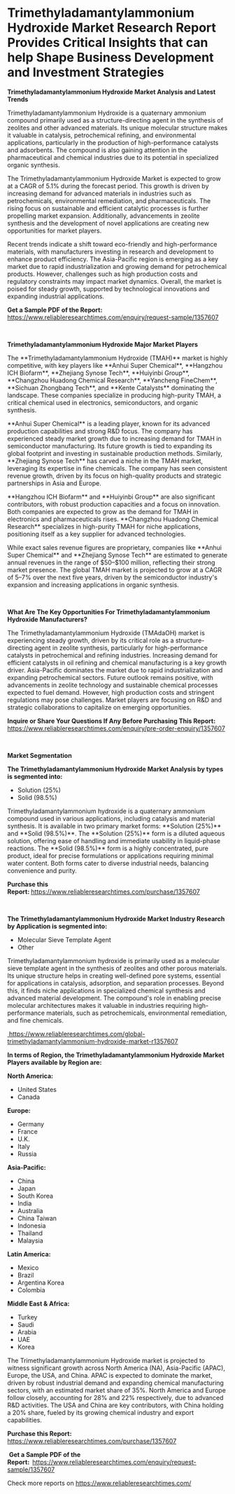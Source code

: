 <p><h1>Trimethyladamantylammonium Hydroxide Market Research Report Provides Critical Insights that can help Shape Business Development and Investment Strategies</h1></p><p><strong>Trimethyladamantylammonium Hydroxide Market Analysis and Latest Trends</strong></p>
<p><p>Trimethyladamantylammonium Hydroxide is a quaternary ammonium compound primarily used as a structure-directing agent in the synthesis of zeolites and other advanced materials. Its unique molecular structure makes it valuable in catalysis, petrochemical refining, and environmental applications, particularly in the production of high-performance catalysts and adsorbents. The compound is also gaining attention in the pharmaceutical and chemical industries due to its potential in specialized organic synthesis.</p><p>The Trimethyladamantylammonium Hydroxide Market is expected to grow at a CAGR of 5.1% during the forecast period. This growth is driven by increasing demand for advanced materials in industries such as petrochemicals, environmental remediation, and pharmaceuticals. The rising focus on sustainable and efficient catalytic processes is further propelling market expansion. Additionally, advancements in zeolite synthesis and the development of novel applications are creating new opportunities for market players.</p><p>Recent trends indicate a shift toward eco-friendly and high-performance materials, with manufacturers investing in research and development to enhance product efficiency. The Asia-Pacific region is emerging as a key market due to rapid industrialization and growing demand for petrochemical products. However, challenges such as high production costs and regulatory constraints may impact market dynamics. Overall, the market is poised for steady growth, supported by technological innovations and expanding industrial applications.</p></p>
<p><strong>Get a Sample PDF of the Report:&nbsp;</strong> <a href="https://www.reliableresearchtimes.com/enquiry/request-sample/1357607?utm_campaign=1558&utm_medium=2&utm_source=Github&utm_content=ia&utm_term=24012025&utm_id=trimethyladamantylammonium-hydroxide">https://www.reliableresearchtimes.com/enquiry/request-sample/1357607</a></p>
<p>&nbsp;</p>
<p><strong>Trimethyladamantylammonium Hydroxide Major Market Players</strong></p>
<p><p>The **Trimethyladamantylammonium Hydroxide (TMAH)** market is highly competitive, with key players like **Anhui Super Chemical**, **Hangzhou ICH Biofarm**, **Zhejiang Synose Tech**, **Huiyinbi Group**, **Changzhou Huadong Chemical Research**, **Yancheng FineChem**, **Sichuan Zhongbang Tech**, and **Kente Catalysts** dominating the landscape. These companies specialize in producing high-purity TMAH, a critical chemical used in electronics, semiconductors, and organic synthesis.</p><p>**Anhui Super Chemical** is a leading player, known for its advanced production capabilities and strong R&D focus. The company has experienced steady market growth due to increasing demand for TMAH in semiconductor manufacturing. Its future growth is tied to expanding its global footprint and investing in sustainable production methods. Similarly, **Zhejiang Synose Tech** has carved a niche in the TMAH market, leveraging its expertise in fine chemicals. The company has seen consistent revenue growth, driven by its focus on high-quality products and strategic partnerships in Asia and Europe.</p><p>**Hangzhou ICH Biofarm** and **Huiyinbi Group** are also significant contributors, with robust production capacities and a focus on innovation. Both companies are expected to grow as the demand for TMAH in electronics and pharmaceuticals rises. **Changzhou Huadong Chemical Research** specializes in high-purity TMAH for niche applications, positioning itself as a key supplier for advanced technologies.</p><p>While exact sales revenue figures are proprietary, companies like **Anhui Super Chemical** and **Zhejiang Synose Tech** are estimated to generate annual revenues in the range of $50–$100 million, reflecting their strong market presence. The global TMAH market is projected to grow at a CAGR of 5–7% over the next five years, driven by the semiconductor industry's expansion and increasing applications in organic synthesis.</p></p>
<p>&nbsp;</p>
<p><strong>What Are The Key Opportunities For Trimethyladamantylammonium Hydroxide Manufacturers?</strong></p>
<p><p>The Trimethyladamantylammonium Hydroxide (TMAdaOH) market is experiencing steady growth, driven by its critical role as a structure-directing agent in zeolite synthesis, particularly for high-performance catalysts in petrochemical and refining industries. Increasing demand for efficient catalysts in oil refining and chemical manufacturing is a key growth driver. Asia-Pacific dominates the market due to rapid industrialization and expanding petrochemical sectors. Future outlook remains positive, with advancements in zeolite technology and sustainable chemical processes expected to fuel demand. However, high production costs and stringent regulations may pose challenges. Market players are focusing on R&D and strategic collaborations to capitalize on emerging opportunities.</p></p>
<p><strong>Inquire or Share Your Questions If Any Before Purchasing This Report:</strong> <a href="https://www.reliableresearchtimes.com/enquiry/pre-order-enquiry/1357607?utm_campaign=1558&utm_medium=2&utm_source=Github&utm_content=ia&utm_term=24012025&utm_id=trimethyladamantylammonium-hydroxide">https://www.reliableresearchtimes.com/enquiry/pre-order-enquiry/1357607</a></p>
<p>&nbsp;</p>
<p><strong>Market Segmentation</strong></p>
<p><strong>The Trimethyladamantylammonium Hydroxide Market Analysis by types is segmented into:</strong></p>
<p><ul><li>Solution (25%)</li><li>Solid (98.5%)</li></ul></p>
<p><p>Trimethyladamantylammonium hydroxide is a quaternary ammonium compound used in various applications, including catalysis and material synthesis. It is available in two primary market forms: **Solution (25%)** and **Solid (98.5%)**. The **Solution (25%)** form is a diluted aqueous solution, offering ease of handling and immediate usability in liquid-phase reactions. The **Solid (98.5%)** form is a highly concentrated, pure product, ideal for precise formulations or applications requiring minimal water content. Both forms cater to diverse industrial needs, balancing convenience and purity.</p></p>
<p><strong>Purchase this Report:&nbsp;</strong><a href="https://www.reliableresearchtimes.com/purchase/1357607?utm_campaign=1558&utm_medium=2&utm_source=Github&utm_content=ia&utm_term=24012025&utm_id=trimethyladamantylammonium-hydroxide">https://www.reliableresearchtimes.com/purchase/1357607</a></p>
<p>&nbsp;</p>
<p><strong>The Trimethyladamantylammonium Hydroxide Market Industry Research by Application is segmented into:</strong></p>
<p><ul><li>Molecular Sieve Template Agent</li><li>Other</li></ul></p>
<p><p>Trimethyladamantylammonium hydroxide is primarily used as a molecular sieve template agent in the synthesis of zeolites and other porous materials. Its unique structure helps in creating well-defined pore systems, essential for applications in catalysis, adsorption, and separation processes. Beyond this, it finds niche applications in specialized chemical synthesis and advanced material development. The compound's role in enabling precise molecular architectures makes it valuable in industries requiring high-performance materials, such as petrochemicals, environmental remediation, and fine chemicals.</p></p>
<p><a href="https://www.reliableresearchtimes.com/global-trimethyladamantylammonium-hydroxide-market-r1357607?utm_campaign=1558&utm_medium=2&utm_source=Github&utm_content=ia&utm_term=24012025&utm_id=trimethyladamantylammonium-hydroxide">&nbsp;https://www.reliableresearchtimes.com/global-trimethyladamantylammonium-hydroxide-market-r1357607</a></p>
<p><strong>In terms of Region, the Trimethyladamantylammonium Hydroxide Market Players available by Region are:</strong></p>
<p>
    <p> <strong> North America: </strong>
        <ul>
            <li>United States</li>
            <li>Canada</li>
        </ul>
        </p> 
    <p> <strong> Europe: </strong>
        <ul>
            <li>Germany</li>
            <li>France</li>
            <li>U.K.</li>
            <li>Italy</li>
            <li>Russia</li>
        </ul>
        </p> 
    <p> <strong> Asia-Pacific: </strong>
        <ul>
            <li>China</li>
            <li>Japan</li>
            <li>South Korea</li>
            <li>India</li>
            <li>Australia</li>
            <li>China Taiwan</li>
            <li>Indonesia</li>
            <li>Thailand</li>
            <li>Malaysia</li>
        </ul>
        </p> 
    <p> <strong> Latin America: </strong>
        <ul>
            <li>Mexico</li>
            <li>Brazil</li>
            <li>Argentina Korea</li>
            <li>Colombia</li>
        </ul>
        </p> 
    <p> <strong> Middle East & Africa: </strong>
        <ul>
            <li>Turkey</li>
            <li>Saudi</li>
            <li>Arabia</li>
            <li>UAE</li>
            <li>Korea</li>
        </ul>
    </p>
    </p>
<p><p>The Trimethyladamantylammonium Hydroxide market is projected to witness significant growth across North America (NA), Asia-Pacific (APAC), Europe, the USA, and China. APAC is expected to dominate the market, driven by robust industrial demand and expanding chemical manufacturing sectors, with an estimated market share of 35%. North America and Europe follow closely, accounting for 28% and 22% respectively, due to advanced R&D activities. The USA and China are key contributors, with China holding a 20% share, fueled by its growing chemical industry and export capabilities.</p></p>
<p><strong>Purchase this Report: </strong><a href="https://www.reliableresearchtimes.com/purchase/1357607?utm_campaign=1558&utm_medium=2&utm_source=Github&utm_content=ia&utm_term=24012025&utm_id=trimethyladamantylammonium-hydroxide">https://www.reliableresearchtimes.com/purchase/1357607</a></p>
<p>&nbsp;<strong>Get a Sample PDF of the Report:&nbsp;&nbsp;</strong><a href="https://www.reliableresearchtimes.com/enquiry/request-sample/1357607?utm_campaign=1558&utm_medium=2&utm_source=Github&utm_content=ia&utm_term=24012025&utm_id=trimethyladamantylammonium-hydroxide">https://www.reliableresearchtimes.com/enquiry/request-sample/1357607</a></p>
<p><strong></strong></p>
<p>Check more reports on <a href="https://www.reliableresearchtimes.com/?utm_campaign=1558&utm_medium=2&utm_source=Github&utm_content=ia&utm_term=24012025&utm_id=trimethyladamantylammonium-hydroxide">https://www.reliableresearchtimes.com/</a></p>